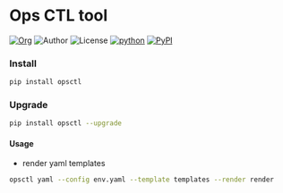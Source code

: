 # Ops CTL tool

[![Org](https://img.shields.io/static/v1?label=org&message=Truth%20%26%20Insurance%20Office&color=597ed9)](https://office.baoxian-sz.com)
![Author](https://img.shields.io/static/v1?label=author&message=v.stone@163.com&color=blue)
![License](https://img.shields.io/github/license/seoktaehyeon/opsctl)
[![python](https://img.shields.io/static/v1?label=Python&message=3.8&color=3776AB)](https://www.python.org)
[![PyPI](https://img.shields.io/pypi/v/opsctl.svg)](https://pypi.org/project/opsctl/)

### Install

```bash
pip install opsctl
```

### Upgrade

```bash
pip install opsctl --upgrade
```

#### Usage

- render yaml templates

```bash
opsctl yaml --config env.yaml --template templates --render render
```